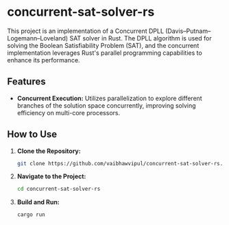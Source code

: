 # concurrent-sat-solver-rs

This project is an implementation of a Concurrent DPLL (Davis–Putnam–Logemann–Loveland) SAT solver in Rust. The DPLL algorithm is used for solving the Boolean Satisfiability Problem (SAT), and the concurrent implementation leverages Rust's parallel programming capabilities to enhance its performance.

## Features

- **Concurrent Execution:** Utilizes parallelization to explore different branches of the solution space concurrently, improving solving efficiency on multi-core processors.

## How to Use

1. **Clone the Repository:**
   ```bash
   git clone https://github.com/vaibhawvipul/concurrent-sat-solver-rs.git
   ```

2. **Navigate to the Project:**
   ```bash
   cd concurrent-sat-solver-rs
   ```

3. **Build and Run:**
   ```bash
   cargo run
   ```